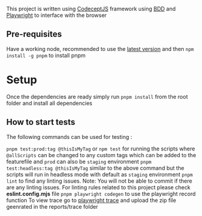 
This project is written using [CodeceptJS](https://codecept.io/) framework using [BDD](https://cucumber.io/docs/bdd/) and [Playwright](https://playwright.dev/docs/intro) to interface with the browser

## Pre-requisites

Have a working node, recommended to use the [latest version](https://nodejs.org/en/download/package-manager/current) and then `npm install -g pnpm` to install pnpm

# Setup

Once the dependencies are ready simply run `pnpm install` from the root folder and install all dependencies

## How to start tests

The following commands can be used for testing : 

`pnpm test:prod:tag @thisIsMyTag` or `npm test` for running the scripts where `@allScripts` can be changed to any custom tags which can be added to the featurefile and `prod` can also be `staging` environment
`pnpm test:headless:tag @thisIsMyTag` similar to the above command but the scripts will run in headless mode with default as `staging` environment
`pnpm lint` to find any linting issues. Note: You will not be able to commit if there are any linting issues. For linting rules related to this project please check __eslint.config.mjs__ file
`pnpm playwright codegen` to use the playwright record function
To view trace go to [playwright trace](https://trace.playwright.dev) and upload the zip file geenrated in the reports/trace folder 
